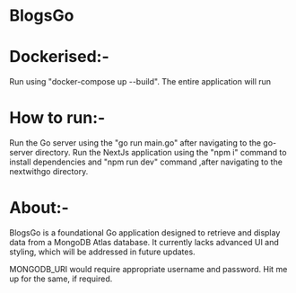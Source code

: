# BlogsGo

# Dockerised:-
Run using "docker-compose up --build". The entire application will run

# How to run:-
Run the Go server using the "go run main.go" after navigating to the go-server directory.
Run the NextJs application using the "npm i" command to install dependencies and "npm run dev" command ,after navigating to the nextwithgo directory.

# About:- 
BlogsGo is a foundational Go application designed to retrieve and display data from a MongoDB Atlas database. It currently lacks advanced UI and styling, which will be addressed in future updates.

 
MONGODB_URI would require appropriate username and password. 
Hit me up for the same, if required.
